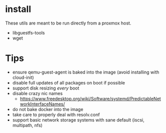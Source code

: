 # install

These utils are meant to be run directly from a proxmox host.

- libguestfs-tools
- wget

# Tips

- ensure qemu-guest-agent is baked into the image (avoid installing with cloud-init)
- disable full updates of all packages on boot if possible
- support disk resizing *every* boot
- disable crazy nic names
  - https://www.freedesktop.org/wiki/Software/systemd/PredictableNetworkInterfaceNames/
- do not bake docker into the image
- take care to properly deal with resolv.conf
- support basic network storage systems with sane default (iscsi, multipath, nfs)
